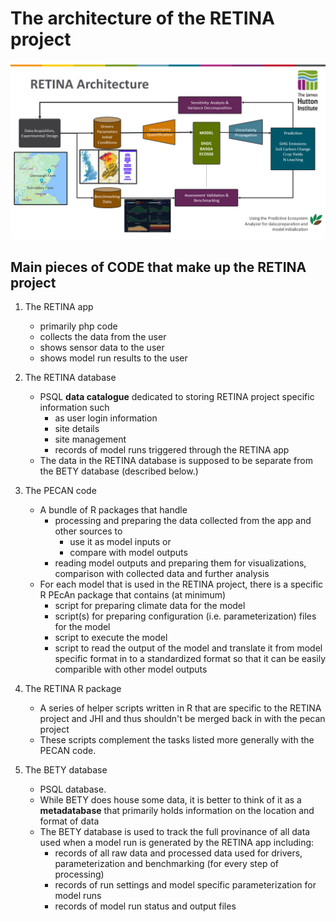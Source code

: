 # The architecture of the RETINA project

![](images/RETINA_architecture.png)

## Main pieces of CODE that make up the RETINA project

1. The RETINA app
    - primarily php code
    - collects the data from the user
    - shows sensor data to the user
    - shows model run results to the user

2. The RETINA database
    - PSQL **data catalogue** dedicated to storing RETINA project specific information such 
        - as user login information 
        - site details
        - site management 
        - records of model runs triggered through the RETINA app
    - The data in the RETINA database is supposed to be separate from the BETY database (described below.) 

3. The PECAN code
    - A bundle of R packages that handle 
        - processing and preparing the data collected from the app and other sources to 
            - use it as model inputs or 
            - compare with model outputs
        - reading model outputs and preparing them for visualizations, comparison with collected data and further analysis
    - For each model that is used in the RETINA project, there is a specific R PEcAn package that contains (at minimum)
        - script for preparing climate data for the model
        - script(s) for preparing configuration (i.e. parameterization) files for the model
        - script to execute the model
        - script to read the output of the model and translate it from model specific format in to a standardized format so that it can be easily comparible with other model outputs

4. The RETINA R package
    - A series of helper scripts written in R that are specific to the RETINA project and JHI and thus shouldn't be merged back in with the pecan project 
    - These scripts complement the tasks listed more generally with the PECAN code. 

5. The BETY database
    - PSQL database. 
    - While BETY does house some data, it is better to think of it as a **metadatabase** that primarily holds information on the location and format of data
    - The BETY database is used to track the full provinance of all data used when a model run is generated by the RETINA app including:
        - records of all raw data and processed data used for drivers, parameterization and benchmarking (for every step of processing)
        - records of run settings and model specific parameterization for model runs 
        - records of model run status and output files
